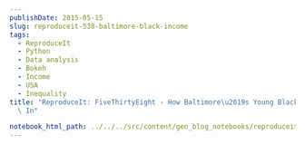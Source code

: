 ```yaml
---
publishDate: 2015-05-15
slug: reproduceit-538-baltimore-black-income
tags:
  - ReproduceIt
  - Python
  - Data analysis
  - Bokeh
  - Income
  - USA
  - Inequality
title: "ReproduceIt: FiveThirtyEight - How Baltimore\u2019s Young Black Men Are Boxed\
  \ In"

notebook_html_path: ../../../src/content/gen_blog_notebooks/reproduceit-538-baltimore-post.html
---
```


